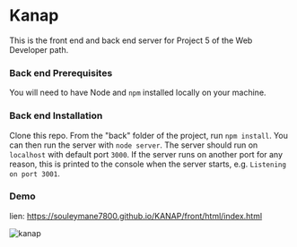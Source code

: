 # Kanap #

This is the front end and back end server for Project 5 of the Web Developer path.

### Back end Prerequisites ###

You will need to have Node and `npm` installed locally on your machine.

### Back end Installation ###

Clone this repo. From the "back" folder of the project, run `npm install`. You 
can then run the server with `node server`. 
The server should run on `localhost` with default port `3000`. If the
server runs on another port for any reason, this is printed to the
console when the server starts, e.g. `Listening on port 3001`.

### Demo ###
lien: https://souleymane7800.github.io/KANAP/front/html/index.html

![kanap](https://user-images.githubusercontent.com/94050676/236418640-b2b91670-f461-4bb8-8981-3caa15e9d731.jpg)
